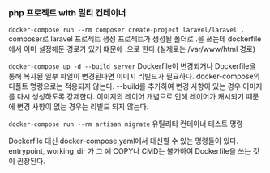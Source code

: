 ### php 프로젝트 with 멀티 컨테이너


`docker-compose run --rm composer create-project laravel/laravel .`
composer로 laravel 프로젝트 생성
프로젝트가 생성될 폴더로 .을 쓰는데 dockerfile에서 이미 설정해둔 경로가 있기 떄문에 .으로 한다.(실제로는 /var/www/html 경로)

`docker-compose up -d --build server`
Dockerfile이 변경되거나 Dockerfile을 통해 복사된 일부 파일이 변경된다면 이미지 리빌드가 필요하다.
docker-compose의 디폴트 명령으로는 적용되지 않는다.
--build를 추가하여 변경 사항이 있는 경우 이미지를 다시 생성하도록 강제한다.
이미지의 레이어 개념으로 인해 레이어가 캐시되기 때문에 변경 사항이 없는 경우는 리빌드 되지 않는다.

`docker-compose run --rm artisan migrate`
유틸리티 컨테이너 테스트 명령

Dockerfile 대신 docker-compose.yaml에서 대신할 수 있는 명령들이 있다.
entrypoint, working_dir 가 그 예
COPY나 CMD는 불가하여 Dockerfile을 쓰는 것이 권장된다.